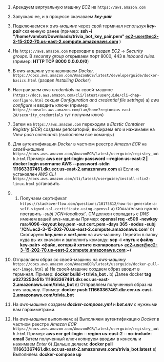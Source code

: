 1) Арендуем виртуальную машину *EC2* на `https://aws.amazon.com`

2) Запускаю ее, и в процессе скачаваем ***key-pair***

3) Подключаемся к *aws-машине* через свой терминал используя ***key-pair*** скаченную ранее (пример: **ssh -i "/home/vambat/Downloads/trivia_bot_key_pair.pem" ec2-user@ec2-3-15-202-70.us-east-2.compute.amazonaws.com** ) 

4) На `https://aws.amazon.com` переходит в раздел *EC2* -> *Security groups*. В *securety group* открываем порт 8000, 443 в *Inbound rules*. (пример: **HTTP	TCP	8000	0.0.0.0/0**)

5) В *aws-машине* устанавливаем *Docker*. `https://docs.aws.amazon.com/AmazonECS/latest/developerguide/docker-basics.html` (раздел *Installing Docker*)

6) Настраиваем *aws credentials* на своей-машине  (`https://docs.aws.amazon.com/cli/latest/userguide/cli-chap-configure.html` секция *Configuration and credential file settings*)
	a) *aws configure*  и вводить ключи (пример: `https://console.aws.amazon.com/iam/home?region=us-east-2#/security_credentials`  тут получим ключ)

7) Затем на `https://aws.amazon.com` переходим в *Elastic Container Registry* (*ECR*) создаем репозиторий, выбираем его и нажимаем на *View push commands* (выполняем все команды)

8) Для аутентификации *Docker* в частном реестре *Amazon ECR* на *своей-машине* `https://docs.aws.amazon.com/AmazonECR/latest/userguide/registry_auth.html` 
	Пример: **aws ecr get-login-password --region us-east-2 | docker login username AWS --password-stdin 111663367461.dkr.ecr.us-east-2.amazonaws.com**
	а) Если не установлен *AWS CLI* `https://docs.aws.amazon.com/cli/latest/userguide/install-cliv2-linux.html` установить

9) 1) Получаем сертификат `https://stackoverflow.com/questions/10175812/how-to-generate-a-self-signed-ssl-certificate-using-openssl`
	а) Обязательно нужно поставить *-subj '/CN=localhost`*. *CN* должен совпадать с *DNS* именем вашей aws-машины
	Пример:	**openssl req -x509 -newkey rsa:4096 -keyout key.pem -out cert.pem -days 365 -nodes -subj '/CN=ec2-3-15-202-70.us-east-2.compute.amazonaws.com'**
	б) Скопируем ***key.pem*** и ***cert.pem*** на aws-машину. Перейти в папку куда вы их скачали и выполнить командy: 
	**scp -i <путь к файлу key-pair> <файл, который хотите скопировать> ec2-user@ec2-3-15-202-70.us-east-2.compute.amazonaws.com:~/**

10) Отправляем образ со своей-машины на *aws-машину* `https://docs.aws.amazon.com/AmazonECR/latest/userguide/docker-pull-ecr-image.html`
	а) На своей-машине создаем образ вводит в терминал. Пример: **docker build -t trivia_bot .**
	b) Далее docker **tag a0273253e51b 111663367461.dkr.ecr.us-east-2.amazonaws.com/trivia_bot**
	в) Отправляем полученный образ на *aws-машину*. Пример: **docker push 111663367461.dkr.ecr.us-east-2.amazonaws.com/trivia_bot**

11) На *aws-машине* создаем ***docker-compose.yml*** и ***bot.env*** с нужными вам парамметрами.

12) На *aws-машине* выполняем:
	a) Выполняем аутентификацию *Docker* в частном реестре *Amazon ECR* `https://docs.aws.amazon.com/AmazonECR/latest/userguide/registry_auth.html` Пример: **aws ecr get-login --region us-east-2 --no-include-email**
	Затем полученный ключ копируем вводим в консоль и нажимаем *Enter*
	б) Дальше делаем: **docker pull 111663367461.dkr.ecr.us-east-2.amazonaws.com/trivia_bot:latest**
	в) Выполняем: **docker-compose up**
